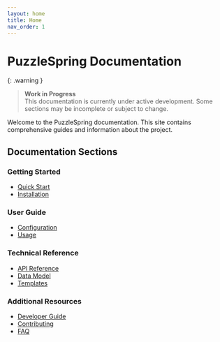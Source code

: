 ```yaml
---
layout: home
title: Home
nav_order: 1
---
```


# PuzzleSpring Documentation

{: .warning }
> **Work in Progress**  
> This documentation is currently under active development. Some sections may be incomplete or subject to change.


Welcome to the PuzzleSpring documentation. This site contains comprehensive guides and information about the project.

## Documentation Sections

### Getting Started
- [Quick Start](getting-started/quickstart.html)
- [Installation](getting-started/installation.html)

### User Guide
- [Configuration](user-guide/configuration)
- [Usage](user-guide/usage)

### Technical Reference
- [API Reference](technical-reference/api-reference.html)
- [Data Model](technical-reference/data-model.html)
- [Templates](technical-reference/templates.html)

### Additional Resources
- [Developer Guide](developer-guide.html)
- [Contributing](contributing.html)
- [FAQ](faq.html) 